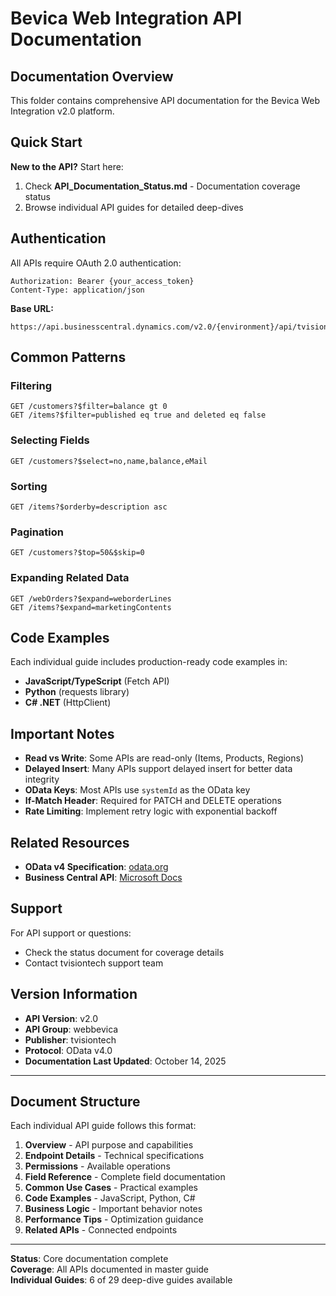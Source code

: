# Bevica Web Integration API Documentation

## Documentation Overview

This folder contains comprehensive API documentation for the Bevica Web Integration v2.0 platform.

## Quick Start

**New to the API?** Start here:
1. Check **API_Documentation_Status.md** - Documentation coverage status
2. Browse individual API guides for detailed deep-dives

## Authentication

All APIs require OAuth 2.0 authentication:

```http
Authorization: Bearer {your_access_token}
Content-Type: application/json
```

**Base URL:**
```
https://api.businesscentral.dynamics.com/v2.0/{environment}/api/tvisiontech/webbevica/v2.0/
```

## Common Patterns

### Filtering
```http
GET /customers?$filter=balance gt 0
GET /items?$filter=published eq true and deleted eq false
```

### Selecting Fields
```http
GET /customers?$select=no,name,balance,eMail
```

### Sorting
```http
GET /items?$orderby=description asc
```

### Pagination
```http
GET /customers?$top=50&$skip=0
```

### Expanding Related Data
```http
GET /webOrders?$expand=weborderLines
GET /items?$expand=marketingContents
```

## Code Examples

Each individual guide includes production-ready code examples in:
- **JavaScript/TypeScript** (Fetch API)
- **Python** (requests library)
- **C# .NET** (HttpClient)

## Important Notes

- **Read vs Write**: Some APIs are read-only (Items, Products, Regions)
- **Delayed Insert**: Many APIs support delayed insert for better data integrity
- **OData Keys**: Most APIs use `systemId` as the OData key
- **If-Match Header**: Required for PATCH and DELETE operations
- **Rate Limiting**: Implement retry logic with exponential backoff

## Related Resources

- **OData v4 Specification**: [odata.org](https://www.odata.org/)
- **Business Central API**: [Microsoft Docs](https://learn.microsoft.com/en-us/dynamics365/business-central/dev-itpro/api-reference/v2.0/)

## Support

For API support or questions:
- Check the status document for coverage details
- Contact tvisiontech support team

## Version Information

- **API Version**: v2.0
- **API Group**: webbevica
- **Publisher**: tvisiontech
- **Protocol**: OData v4.0
- **Documentation Last Updated**: October 14, 2025

---

## Document Structure

Each individual API guide follows this format:
1. **Overview** - API purpose and capabilities
2. **Endpoint Details** - Technical specifications
3. **Permissions** - Available operations
4. **Field Reference** - Complete field documentation
5. **Common Use Cases** - Practical examples
6. **Code Examples** - JavaScript, Python, C#
7. **Business Logic** - Important behavior notes
8. **Performance Tips** - Optimization guidance
9. **Related APIs** - Connected endpoints

---

**Status**: Core documentation complete  
**Coverage**: All APIs documented in master guide  
**Individual Guides**: 6 of 29 deep-dive guides available
